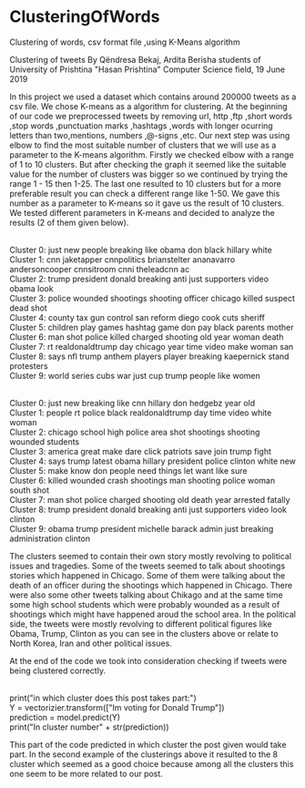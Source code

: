 # ClusteringOfWords
Clustering of words, csv format file ,using K-Means algorithm

Clustering of tweets
By Qëndresa Bekaj, Ardita Berisha students of University of Prishtina "Hasan Prishtina"
Computer Science field, 19 June 2019 


In this project we used a dataset which contains around 200000 tweets as a csv file. We chose K-means as a algorithm for clustering.
At the beginning of our code we preprocessed tweets by removing url, http ,ftp ,short words ,stop words ,punctuation marks ,hashtags ,words with longer ocurring letters than two,mentions, numbers ,@-signs ,etc. 
Our next step was using elbow to find the most suitable number of clusters that we will use as a parameter to the K-means algorithm.
Firstly we checked elbow with a range of 1 to 10 clusters. But after checking the graph it seemed like the suitable value for the number of clusters was bigger so we continued by trying the range 1 - 15 then 1-25. The last one resulted to 10 clusters but for a more preferable result you can check a different range like 1-50.
We gave this number as a parameter to K-means so it gave us the result of 10 clusters. We tested different parameters in K-means and decided to analyze the results (2 of them given below).

<p>
<br> Cluster 0:  just  new  people  breaking  like  obama  don  black  hillary  white
<br>Cluster 1:  cnn  jaketapper  cnnpolitics  brianstelter  ananavarro  andersoncooper  cnnsitroom  cnni  theleadcnn  ac
<br>Cluster 2:  trump  president  donald  breaking  anti  just  supporters  video  obama  look
<br>Cluster 3:  police  wounded  shootings  shooting  officer  chicago  killed  suspect  dead  shot
<br>Cluster 4:  county  tax  gun  control  san  reform  diego  cook  cuts  sheriff
<br>Cluster 5:  children  play  games  hashtag  game  don  pay  black  parents  mother
<br>Cluster 6:  man  shot  police  killed  charged  shooting  old  year  woman  death
<br>Cluster 7:  rt  realdonaldtrump  day  chicago  year  time  video  make  woman  san
<br>Cluster 8:  says  nfl  trump  anthem  players  player  breaking  kaepernick  stand  protesters
<br>Cluster 9:  world  series  cubs  war  just  cup  trump  people  like  women
</p>

<br>Cluster 0:  just  new  breaking  like  cnn  hillary  don  hedgebz  year  old
<br>Cluster 1:  people  rt  police  black  realdonaldtrump  day  time  video  white  woman
<br>Cluster 2:  chicago  school  high  police  area  shot  shootings  shooting  wounded  students
<br>Cluster 3:  america  great  make  dare  click  patriots  save  join  trump  fight
<br>Cluster 4:  says  trump  latest  obama  hillary  president  police  clinton  white  new
<br>Cluster 5:  make  know  don  people  need  things  let  want  like  sure
<br>Cluster 6:  killed  wounded  crash  shootings  man  shooting  police  woman  south  shot
<br>Cluster 7:  man  shot  police  charged  shooting  old  death  year  arrested  fatally
<br>Cluster 8:  trump  president  donald  breaking  anti  just  supporters  video  look  clinton
<br>Cluster 9:  obama  trump  president  michelle  barack  admin  just  breaking  administration  clinton


The clusters seemed to contain their own story mostly revolving to political issues and tragedies. Some of the tweets seemed to talk about shootings stories which happened in Chicago. 
Some of them were talking about the death of an officer during the shootings which happened in Chicago. 
There were also some other tweets talking about Chikago and at the same time some high school students which were probably wounded as a result of shootings which might have happened aroud the school area.
In the political side, the tweets were mostly revolving to different political figures like Obama, Trump, Clinton as you can see in the clusters above or relate to North Korea, Iran and other political issues.

At the end of the code we took into consideration checking if tweets were being clustered correctly. 

<br>print("in which cluster does this post takes part:")
<br>Y = vectorizier.transform(["Im voting for Donald Trump"])
<br>prediction = model.predict(Y)
<br>print("In cluster number" + str(prediction))

This part of the code predicted in which cluster the post given would take part. In the second example of the clusterings above it resulted to the 8 cluster which seemed as a good choice because among all the clusters this one seem to be more related to our post.

